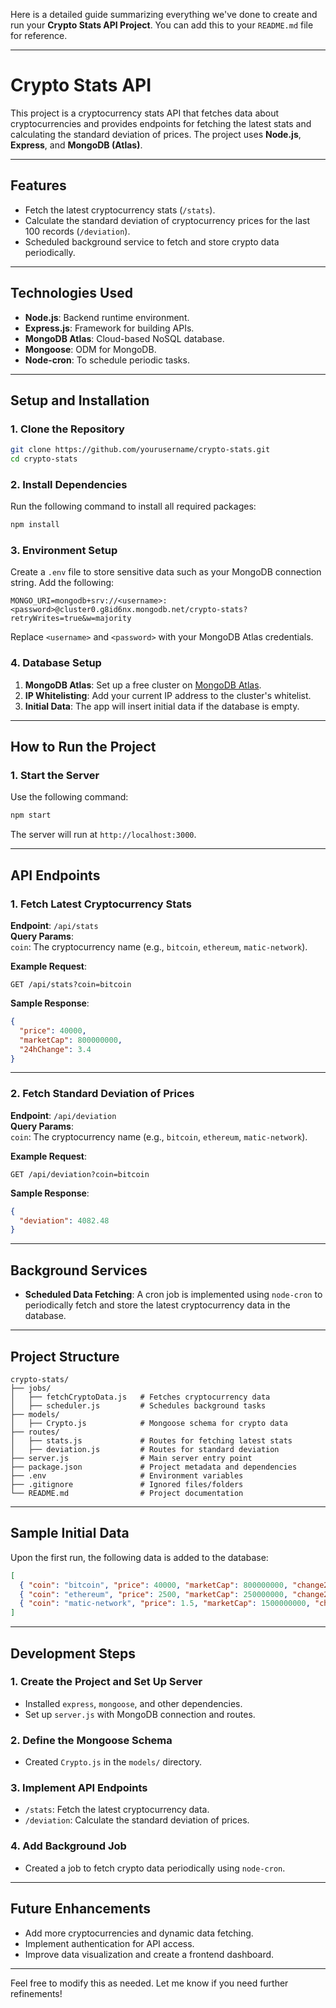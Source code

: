 Here is a detailed guide summarizing everything we've done to create and run your **Crypto Stats API Project**. You can add this to your `README.md` file for reference.

---

# **Crypto Stats API**

This project is a cryptocurrency stats API that fetches data about cryptocurrencies and provides endpoints for fetching the latest stats and calculating the standard deviation of prices. The project uses **Node.js**, **Express**, and **MongoDB (Atlas)**.

---

## **Features**
- Fetch the latest cryptocurrency stats (`/stats`).
- Calculate the standard deviation of cryptocurrency prices for the last 100 records (`/deviation`).
- Scheduled background service to fetch and store crypto data periodically.

---

## **Technologies Used**
- **Node.js**: Backend runtime environment.
- **Express.js**: Framework for building APIs.
- **MongoDB Atlas**: Cloud-based NoSQL database.
- **Mongoose**: ODM for MongoDB.
- **Node-cron**: To schedule periodic tasks.

---

## **Setup and Installation**

### 1. **Clone the Repository**
```bash
git clone https://github.com/yourusername/crypto-stats.git
cd crypto-stats
```

### 2. **Install Dependencies**
Run the following command to install all required packages:
```bash
npm install
```

### 3. **Environment Setup**
Create a `.env` file to store sensitive data such as your MongoDB connection string. Add the following:
```
MONGO_URI=mongodb+srv://<username>:<password>@cluster0.g8id6nx.mongodb.net/crypto-stats?retryWrites=true&w=majority
```
Replace `<username>` and `<password>` with your MongoDB Atlas credentials.

### 4. **Database Setup**
1. **MongoDB Atlas**: Set up a free cluster on [MongoDB Atlas](https://www.mongodb.com/atlas).
2. **IP Whitelisting**: Add your current IP address to the cluster's whitelist.
3. **Initial Data**: The app will insert initial data if the database is empty.

---

## **How to Run the Project**

### 1. **Start the Server**
Use the following command:
```bash
npm start
```
The server will run at `http://localhost:3000`.

---

## **API Endpoints**

### **1. Fetch Latest Cryptocurrency Stats**
**Endpoint**: `/api/stats`  
**Query Params**:  
`coin`: The cryptocurrency name (e.g., `bitcoin`, `ethereum`, `matic-network`).  

**Example Request**:
```
GET /api/stats?coin=bitcoin
```

**Sample Response**:
```json
{
  "price": 40000,
  "marketCap": 800000000,
  "24hChange": 3.4
}
```

---

### **2. Fetch Standard Deviation of Prices**
**Endpoint**: `/api/deviation`  
**Query Params**:  
`coin`: The cryptocurrency name (e.g., `bitcoin`, `ethereum`, `matic-network`).  

**Example Request**:
```
GET /api/deviation?coin=bitcoin
```

**Sample Response**:
```json
{
  "deviation": 4082.48
}
```

---

## **Background Services**

- **Scheduled Data Fetching**:
  A cron job is implemented using `node-cron` to periodically fetch and store the latest cryptocurrency data in the database.

---

## **Project Structure**
```
crypto-stats/
├── jobs/
│   ├── fetchCryptoData.js   # Fetches cryptocurrency data
│   ├── scheduler.js         # Schedules background tasks
├── models/
│   ├── Crypto.js            # Mongoose schema for crypto data
├── routes/
│   ├── stats.js             # Routes for fetching latest stats
│   ├── deviation.js         # Routes for standard deviation
├── server.js                # Main server entry point
├── package.json             # Project metadata and dependencies
├── .env                     # Environment variables
├── .gitignore               # Ignored files/folders
└── README.md                # Project documentation
```

---

## **Sample Initial Data**
Upon the first run, the following data is added to the database:
```json
[
  { "coin": "bitcoin", "price": 40000, "marketCap": 800000000, "change24h": 3.4 },
  { "coin": "ethereum", "price": 2500, "marketCap": 250000000, "change24h": 2.8 },
  { "coin": "matic-network", "price": 1.5, "marketCap": 1500000000, "change24h": 1.2 }
]
```

---

## **Development Steps**

### 1. Create the Project and Set Up Server
- Installed `express`, `mongoose`, and other dependencies.
- Set up `server.js` with MongoDB connection and routes.

### 2. Define the Mongoose Schema
- Created `Crypto.js` in the `models/` directory.

### 3. Implement API Endpoints
- `/stats`: Fetch the latest cryptocurrency data.
- `/deviation`: Calculate the standard deviation of prices.

### 4. Add Background Job
- Created a job to fetch crypto data periodically using `node-cron`.

---

## **Future Enhancements**
- Add more cryptocurrencies and dynamic data fetching.
- Implement authentication for API access.
- Improve data visualization and create a frontend dashboard.

---

Feel free to modify this as needed. Let me know if you need further refinements!
